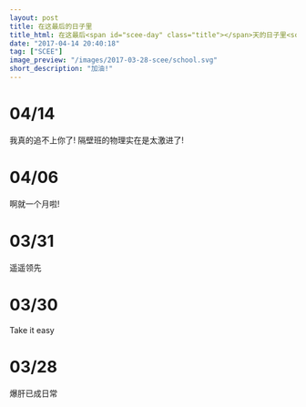 ```yaml
---
layout: post
title: 在这最后的日子里
title_html: 在这最后<span id="scee-day" class="title"></span>天的日子里<script>$('#scee-day').html(Math.ceil((new Date('6/7/2017')- new Date().getTime()) / ( 1000 * 60 * 60 * 24 )))</script>
date: "2017-04-14 20:40:18"
tag: ["SCEE"]
image_preview: "/images/2017-03-28-scee/school.svg"
short_description: "加油!"
---
```


# 04/14

我真的追不上你了!
隔壁班的物理实在是太激进了!

# 04/06

啊就一个月啦!

# 03/31

遥遥领先

# 03/30

Take it easy

# 03/28

爆肝已成日常